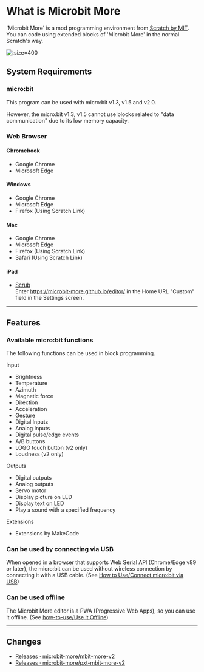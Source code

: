 # What is Microbit More

'Microbit More' is a mod programming environment from [Scratch by MIT](https://scratch.mit.edu/).
      You can code using extended blocks of 'Microbit More' in the normal Scratch's way.

![](microbit_more-microbit_light-1024x768.jpg ':size=400')

[](https://www.youtube.com/embed/etjPQkMToK8 ':include :type=iframe width=100% height=400px')

## System Requirements

### micro:bit

This program can be used with micro:bit v1.3, v1.5 and v2.0.

However, the micro:bit v1.3, v1.5 cannot use blocks related to "data communication" due to its low memory capacity.

### Web Browser

#### Chromebook
- Google Chrome
- Microsoft Edge

#### Windows
- Google Chrome
- Microsoft Edge
- Firefox (Using Scratch Link)

#### Mac
- Google Chrome
- Microsoft Edge
- Firefox (Using Scratch Link)
- Safari (Using Scratch Link)

#### iPad
- [Scrub](https://apps.apple.com/jp/app/scrub-web-browser/id1569777095) <br>Enter https://microbit-more.github.io/editor/ in the Home URL "Custom" field in the Settings screen.
____
## Features

### Available micro:bit functions

The following functions can be used in block programming.
<!-- (See [Blocks](blocks "Block Details") for details.) -->

Input

- Brightness
- Temperature
- Azimuth
- Magnetic force
- Direction
- Acceleration
- Gesture
- Digital Inputs
- Analog Inputs
- Digital pulse/edge events
- A/B buttons
- LOGO touch button (v2 only)
- Loudness (v2 only)


Outputs

- Digital outputs
- Analog outputs
- Servo motor
- Display picture on LED
- Display text on LED
- Play a sound with a specified frequency

Extensions

- Extensions by MakeCode

### Can be used by connecting via USB

When opened in a browser that supports Web Serial API (Chrome/Edge v89 or later), the micro:bit can be used without wireless connection by connecting it with a USB cable.
(See [How to Use/Connect micro:bit via USB](how-to-use?id=connect-microbit-via-usb))


### Can be used offline

The Microbit More editor is a PWA (Progressive Web Apps), so you can use it offline.
(See [how-to-use/Use it Offline](how-to-use?id=use-it-offline))

____
## Changes

- [Releases · microbit-more/mbit-more-v2](https://github.com/microbit-more/mbit-more-v2/releases)
- [Releases · microbit-more/pxt-mbit-more-v2](https://github.com/microbit-more/pxt-mbit-more-v2/releases)